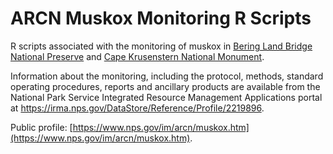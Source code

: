 # ARCN Muskox Monitoring R Scripts

R scripts associated with the monitoring of muskox in [Bering Land Bridge National Preserve](https://www.nps.gov/bela/index.htm) and [Cape Krusenstern National Monument](https://www.nps.gov/cakr/index.htm).

Information about the monitoring, including the protocol, methods, standard operating procedures, reports and ancillary products are available from the National Park Service Integrated Resource Management Applications portal at <https://irma.nps.gov/DataStore/Reference/Profile/2219896>.

Public profile: [https://www.nps.gov/im/arcn/muskox.htm](https://www.nps.gov/im/arcn/muskox.htm).

